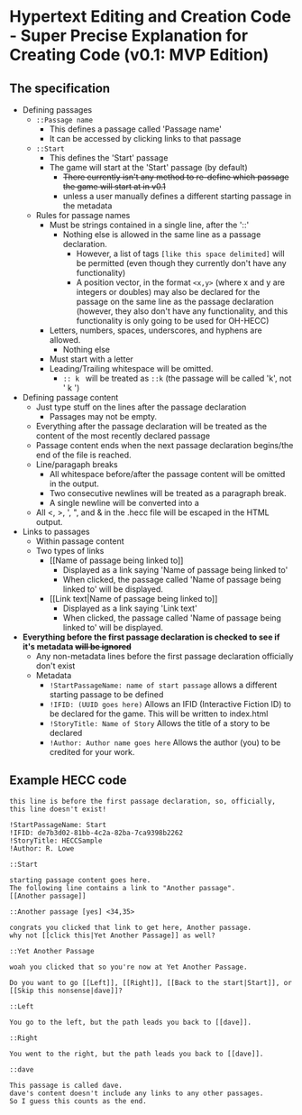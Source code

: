 # Hypertext Editing and Creation Code - Super Precise Explanation for Creating Code (v0.1: MVP Edition)

## The specification
* Defining passages
    * `::Passage name`
        * This defines a passage called 'Passage name'
        * It can be accessed by clicking links to that passage
    * `::Start`
        * This defines the 'Start' passage
        * The game will start at the 'Start' passage (by default)
            * ~~There currently isn't any method to re-define which passage the game will start at in v0.1~~
            * unless a user manually defines a different starting passage in the metadata
    * Rules for passage names
        * Must be strings contained in a single line, after the '::'
            * Nothing else is allowed in the same line as a passage declaration.
                * However, a list of tags `[like this space delimited]` will be permitted (even though they currently don't have any functionality)
                * A position vector, in the format `<x,y>` (where x and y are integers or doubles) may also be declared for the passage on the same line as the passage declaration (however, they also don't have any functionality, and this functionality is only going to be used for OH-HECC) 
        * Letters, numbers, spaces, underscores, and hyphens are allowed.
            * Nothing else
        * Must start with a letter
        * Leading/Trailing whitespace will be omitted.
            * `:: k ` will be treated as `::k` (the passage will be called 'k', not ' k ')
* Defining passage content
    * Just type stuff on the lines after the passage declaration
        * Passages may not be empty.
    * Everything after the passage declaration will be treated as the content of the most recently declared passage
    * Passage content ends when the next passage declaration begins/the end of the file is reached.
    * Line/paragaph breaks
        * All whitespace before/after the passage content will be omitted in the output.
        * Two consecutive newlines will be treated as a paragraph break.
        * A single newline will be converted into a <br>
    * All <, >, ', ", and & in the .hecc file will be escaped in the HTML output.
* Links to passages
    * Within passage content
    * Two types of links
        * [[Name of passage being linked to]]
            * Displayed as a link saying 'Name of passage being linked to'
            * When clicked, the passage called 'Name of passage being linked to' will be displayed.
        * [[Link text|Name of passage being linked to]]
            * Displayed as a link saying 'Link text'
            * When clicked, the passage called 'Name of passage being linked to' will be displayed.
* **Everything before the first passage declaration is checked to see if it's metadata ~~will be ignored~~**
    * Any non-metadata lines before the first passage declaration officially don't exist
    * Metadata
        * `!StartPassageName: name of start passage` allows a different starting passage to be defined
        * `!IFID: (UUID goes here)` Allows an IFID (Interactive Fiction ID) to be declared for the game. This will be written to index.html
        * `!StoryTitle: Name of Story` Allows the title of a story to be declared
        * `!Author: Author name goes here` Allows the author (you) to be credited for your work.


## Example HECC code
```
this line is before the first passage declaration, so, officially, this line doesn't exist! 

!StartPassageName: Start
!IFID: de7b3d02-81bb-4c2a-82ba-7ca9398b2262
!StoryTitle: HECCSample
!Author: R. Lowe

::Start

starting passage content goes here.
The following line contains a link to "Another passage".
[[Another passage]]

::Another passage [yes] <34,35>

congrats you clicked that link to get here, Another passage.
why not [[click this|Yet Another Passage]] as well?

::Yet Another Passage

woah you clicked that so you're now at Yet Another Passage.

Do you want to go [[Left]], [[Right]], [[Back to the start|Start]], or [[Skip this nonsense|dave]]?

::Left

You go to the left, but the path leads you back to [[dave]].

::Right

You went to the right, but the path leads you back to [[dave]].

::dave

This passage is called dave.
dave's content doesn't include any links to any other passages.
So I guess this counts as the end.
```